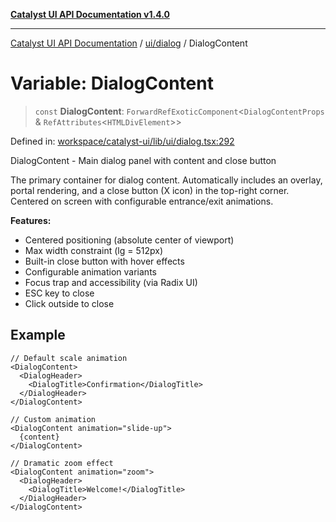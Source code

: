 [**Catalyst UI API Documentation v1.4.0**](../../../README.md)

---

[Catalyst UI API Documentation](../../../README.md) / [ui/dialog](../README.md) / DialogContent

# Variable: DialogContent

> `const` **DialogContent**: `ForwardRefExoticComponent`\<`DialogContentProps` & `RefAttributes`\<`HTMLDivElement`\>\>

Defined in: [workspace/catalyst-ui/lib/ui/dialog.tsx:292](https://github.com/TheBranchDriftCatalyst/catalyst-ui/blob/main/lib/ui/dialog.tsx#L292)

DialogContent - Main dialog panel with content and close button

The primary container for dialog content. Automatically includes an overlay, portal rendering,
and a close button (X icon) in the top-right corner. Centered on screen with configurable
entrance/exit animations.

**Features:**

- Centered positioning (absolute center of viewport)
- Max width constraint (lg = 512px)
- Built-in close button with hover effects
- Configurable animation variants
- Focus trap and accessibility (via Radix UI)
- ESC key to close
- Click outside to close

## Example

```tsx
// Default scale animation
<DialogContent>
  <DialogHeader>
    <DialogTitle>Confirmation</DialogTitle>
  </DialogHeader>
</DialogContent>

// Custom animation
<DialogContent animation="slide-up">
  {content}
</DialogContent>

// Dramatic zoom effect
<DialogContent animation="zoom">
  <DialogHeader>
    <DialogTitle>Welcome!</DialogTitle>
  </DialogHeader>
</DialogContent>
```

